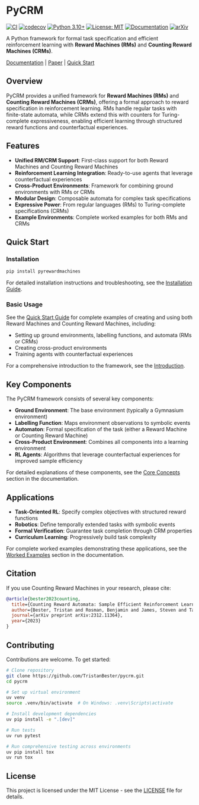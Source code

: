 # PyCRM

[![CI](https://github.com/TristanBester/counting-reward-machines/actions/workflows/ci.yaml/badge.svg)](https://github.com/TristanBester/counting-reward-machines/actions/workflows/ci.yaml)
[![codecov](https://codecov.io/gh/TristanBester/counting-reward-machines/graph/badge.svg?token=NBFYD2O05M)](https://codecov.io/gh/TristanBester/counting-reward-machines)
[![Python 3.10+](https://img.shields.io/badge/python-3.10+-blue.svg)](https://www.python.org/downloads/)
[![License: MIT](https://img.shields.io/badge/License-MIT-yellow.svg)](https://opensource.org/licenses/MIT)
[![Documentation](https://img.shields.io/badge/docs-online-brightgreen.svg)](https://pycrm.xyz)
[![arXiv](https://img.shields.io/badge/arXiv-2312.11364-b31b1b.svg)](https://arxiv.org/abs/2312.11364)

A Python framework for formal task specification and efficient reinforcement learning with **Reward Machines (RMs)** and **Counting Reward Machines (CRMs)**.

[Documentation](https://pycrm.xyz) | [Paper](https://arxiv.org/abs/2312.11364) | [Quick Start](#quick-start)

## Overview

PyCRM provides a unified framework for **Reward Machines (RMs)** and **Counting Reward Machines (CRMs)**, offering a formal approach to reward specification in reinforcement learning. RMs handle regular tasks with finite-state automata, while CRMs extend this with counters for Turing-complete expressiveness, enabling efficient learning through structured reward functions and counterfactual experiences.

## Features

- **Unified RM/CRM Support**: First-class support for both Reward Machines and Counting Reward Machines
- **Reinforcement Learning Integration**: Ready-to-use agents that leverage counterfactual experiences
- **Cross-Product Environments**: Framework for combining ground environments with RMs or CRMs
- **Modular Design**: Composable automata for complex task specifications
- **Expressive Power**: From regular languages (RMs) to Turing-complete specifications (CRMs)
- **Example Environments**: Complete worked examples for both RMs and CRMs

## Quick Start

### Installation

```bash
pip install pyrewardmachines
```

For detailed installation instructions and troubleshooting, see the [Installation Guide](https://pycrm.xyz/installation).

### Basic Usage

See the [Quick Start Guide](https://pycrm.xyz/quickstart) for complete examples of creating and using both Reward Machines and Counting Reward Machines, including:

- Setting up ground environments, labelling functions, and automata (RMs or CRMs)
- Creating cross-product environments
- Training agents with counterfactual experiences

For a comprehensive introduction to the framework, see the [Introduction](https://pycrm.xyz/introduction).

## Key Components

The PyCRM framework consists of several key components:

- **Ground Environment**: The base environment (typically a Gymnasium environment)
- **Labelling Function**: Maps environment observations to symbolic events
- **Automaton**: Formal specification of the task (either a Reward Machine or Counting Reward Machine)
- **Cross-Product Environment**: Combines all components into a learning environment
- **RL Agents**: Algorithms that leverage counterfactual experiences for improved sample efficiency

For detailed explanations of these components, see the [Core Concepts](https://pycrm.xyz/core-concepts) section in the documentation.

## Applications

- **Task-Oriented RL**: Specify complex objectives with structured reward functions
- **Robotics**: Define temporally extended tasks with symbolic events
- **Formal Verification**: Guarantee task completion through CRM properties
- **Curriculum Learning**: Progressively build task complexity

For complete worked examples demonstrating these applications, see the [Worked Examples](https://pycrm.xyz/worked-examples) section in the documentation.

## Citation

If you use Counting Reward Machines in your research, please cite:

```bibtex
@article{bester2023counting,
  title={Counting Reward Automata: Sample Efficient Reinforcement Learning Through the Exploitation of Reward Function Structure},
  author={Bester, Tristan and Rosman, Benjamin and James, Steven and Tasse, Geraud Nangue},
  journal={arXiv preprint arXiv:2312.11364},
  year={2023}
}
```

## Contributing

Contributions are welcome. To get started:

```bash
# Clone repository
git clone https://github.com/TristanBester/pycrm.git
cd pycrm

# Set up virtual environment
uv venv
source .venv/bin/activate  # On Windows: .venv\Scripts\activate

# Install development dependencies
uv pip install -e ".[dev]"

# Run tests
uv run pytest

# Run comprehensive testing across environments
uv pip install tox
uv run tox
```

## License

This project is licensed under the MIT License - see the [LICENSE](LICENSE) file for details.
